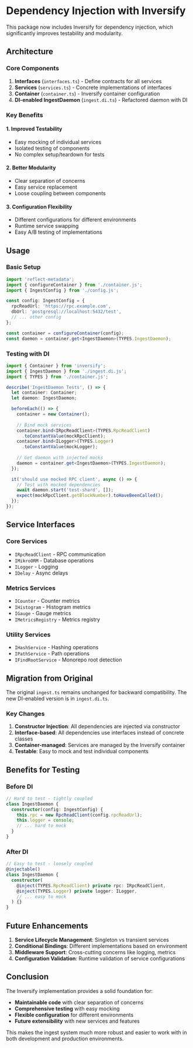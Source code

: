 # Dependency Injection with Inversify

This package now includes Inversify for dependency injection, which significantly improves testability and modularity.

## Architecture

### Core Components

1. **Interfaces** (`interfaces.ts`) - Define contracts for all services
2. **Services** (`services.ts`) - Concrete implementations of interfaces
3. **Container** (`container.ts`) - Inversify container configuration
4. **DI-enabled IngestDaemon** (`ingest.di.ts`) - Refactored daemon with DI

### Key Benefits

#### 1. **Improved Testability**
- Easy mocking of individual services
- Isolated testing of components
- No complex setup/teardown for tests

#### 2. **Better Modularity**
- Clear separation of concerns
- Easy service replacement
- Loose coupling between components

#### 3. **Configuration Flexibility**
- Different configurations for different environments
- Runtime service swapping
- Easy A/B testing of implementations

## Usage

### Basic Setup

```typescript
import 'reflect-metadata';
import { configureContainer } from './container.js';
import { IngestConfig } from './config.js';

const config: IngestConfig = {
  rpcReadUrl: 'https://rpc.example.com',
  dbUrl: 'postgresql://localhost:5432/test',
  // ... other config
};

const container = configureContainer(config);
const daemon = container.get<IngestDaemon>(TYPES.IngestDaemon);
```

### Testing with DI

```typescript
import { Container } from 'inversify';
import { IngestDaemon } from './ingest.di.js';
import { TYPES } from './container.js';

describe('IngestDaemon Tests', () => {
  let container: Container;
  let daemon: IngestDaemon;

  beforeEach(() => {
    container = new Container();
    
    // Bind mock services
    container.bind<IRpcReadClient>(TYPES.RpcReadClient)
      .toConstantValue(mockRpcClient);
    container.bind<ILogger>(TYPES.Logger)
      .toConstantValue(mockLogger);
    
    // Get daemon with injected mocks
    daemon = container.get<IngestDaemon>(TYPES.IngestDaemon);
  });

  it('should use mocked RPC client', async () => {
    // Test with mocked dependencies
    await daemon.start('test-shard', []);
    expect(mockRpcClient.getBlockNumber).toHaveBeenCalled();
  });
});
```

## Service Interfaces

### Core Services
- `IRpcReadClient` - RPC communication
- `IMikroORM` - Database operations
- `ILogger` - Logging
- `IDelay` - Async delays

### Metrics Services
- `ICounter` - Counter metrics
- `IHistogram` - Histogram metrics
- `IGauge` - Gauge metrics
- `IMetricsRegistry` - Metrics registry

### Utility Services
- `IHashService` - Hashing operations
- `IPathService` - Path operations
- `IFindRootService` - Monorepo root detection

## Migration from Original

The original `ingest.ts` remains unchanged for backward compatibility. The new DI-enabled version is in `ingest.di.ts`.

### Key Changes

1. **Constructor Injection**: All dependencies are injected via constructor
2. **Interface-based**: All dependencies use interfaces instead of concrete classes
3. **Container-managed**: Services are managed by the Inversify container
4. **Testable**: Easy to mock and test individual components

## Benefits for Testing

### Before DI
```typescript
// Hard to test - tightly coupled
class IngestDaemon {
  constructor(config: IngestConfig) {
    this.rpc = new RpcReadClient(config.rpcReadUrl);
    this.logger = console;
    // ... hard to mock
  }
}
```

### After DI
```typescript
// Easy to test - loosely coupled
@injectable()
class IngestDaemon {
  constructor(
    @inject(TYPES.RpcReadClient) private rpc: IRpcReadClient,
    @inject(TYPES.Logger) private logger: ILogger,
    // ... easy to mock
  ) {}
}
```

## Future Enhancements

1. **Service Lifecycle Management**: Singleton vs transient services
2. **Conditional Bindings**: Different implementations based on environment
3. **Middleware Support**: Cross-cutting concerns like logging, metrics
4. **Configuration Validation**: Runtime validation of service configurations

## Conclusion

The Inversify implementation provides a solid foundation for:
- **Maintainable code** with clear separation of concerns
- **Comprehensive testing** with easy mocking
- **Flexible configuration** for different environments
- **Future extensibility** with new services and features

This makes the ingest system much more robust and easier to work with in both development and production environments.
